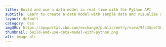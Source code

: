 ```yaml
---
title: Build and use a data model in real time with the Python API
subtitle: Learn to create a data model with sample data and visualize and deploy a streaming application on the Streaming Analytics service on IBM Cloud.
layout: default
category: dsx
imgURL: https://apsportal.ibm.com/exchange/public/entry/view/9fc33ce7301f10e21a9f92039ca60bb7
thumbnail: build-and-use-data-model-with-python.png
alt: image-alt
---
```

